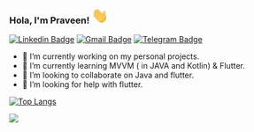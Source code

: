 ### Hola, I'm Praveen! <img src="https://raw.githubusercontent.com/ABSphreak/ABSphreak/master/gifs/Hi.gif" width="30px">

[![Linkedin Badge](https://img.shields.io/badge/-Praveen_Kumar-blue?style=flat-square&logo=Linkedin&logoColor=white&link=https://www.linkedin.com/in/praveen-kumar-a216391b9/)](https://www.linkedin.com/in/praveen-kumar-a216391b9/)
[![Gmail Badge](https://img.shields.io/badge/-praveenkumar.programmer@gmail.com-c14438?style=flat-square&logo=Gmail&logoColor=white&link=mailto:praveenkumar.programmer@gmail.com)](mailto:praveenkumar.programmer@gmail.com)
[![Telegram Badge](https://img.shields.io/badge/-Praveen_Kumar-grey?style=flat-square&logo=Telegram&logoColor=white&link=https://t.me/Harishwarrior)](https://t.me/praveenkumarkpk)


- 🔭 I’m currently working on my personal projects.
- 🌱 I’m currently learning MVVM ( in JAVA and Kotlin) & Flutter.
- 👯 I’m looking to collaborate on Java and flutter.
- 🤔 I’m looking for help with flutter.

[![Top Langs](https://github-readme-stats.vercel.app/api/top-langs/?username=praveenkumar-programmer&theme=vue-dark&layout=compact)](https://github.com/anuraghazra/github-readme-stats)

<img src="https://github-readme-stats.vercel.app/api?username=praveenkumar-programmer&theme=vue-dark&show_icons=true">
